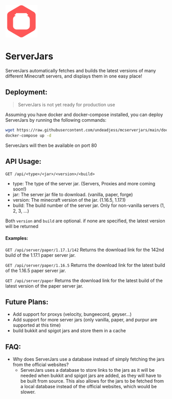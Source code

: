 <!-- Todo: change to absolute url path once image has been pushed -->
<img src="https://raw.githubusercontent.com/undeadjess/mcserverjars/refs/heads/main/web/public/assets/images/favicon.png" width="100">

# ServerJars
ServerJars automatically fetches and builds the latest versions of many different Minecraft servers, and displays them in one easy place!

## Deployment:
> ServerJars is not yet ready for production use

Assuming you have docker and docker-compose installed, you can deploy ServerJars by running the following commands:
```bash
wget https://raw.githubusercontent.com/undeadjess/mcserverjars/main/docker-compose.yml
docker-compose up -d
```
ServerJars will then be available on port 80

## API Usage:
`GET /api/<type>/<jar>/<version>/<build>`
- type: The type of the server jar. (Servers, Proxies and more coming soon!)
- jar: The server jar file to download. (vanilla, paper, forge)
- version: The minecraft version of the jar. (1.16.5, 1.17.1)
- build: The build number of the server jar. Only for non-vanilla servers (1, 2, 3, ...)

Both `version` and `build` are optional. if none are specified, the latest version will be returned

#### Examples:
`GET /api/server/paper/1.17.1/142`
Returns the download link for the 142nd build of the 1.17.1 paper server jar.

`GET /api/server/paper/1.16.5`
Returns the download link for the latest build of the 1.16.5 paper server jar.

`GET /api/server/paper`
Returns the download link for the latest build of the latest version of the paper server jar.

## Future Plans:
- Add support for proxys (velocity, bungeecord, geyser...)
- Add support for more server jars (only vanilla, paper, and purpur are supported at this time)
- build bukkit and spigot jars and store them in a cache

## FAQ:
 - Why does ServerJars use a database instead of simply fetching the jars from the official websites?
   - ServerJars uses a database to store links to the jars as it will be needed when bukkit and spigot jars are added, as they will have to be built from source. This also allows for the jars to be fetched from a local database instead of the official websites, which would be slower.


